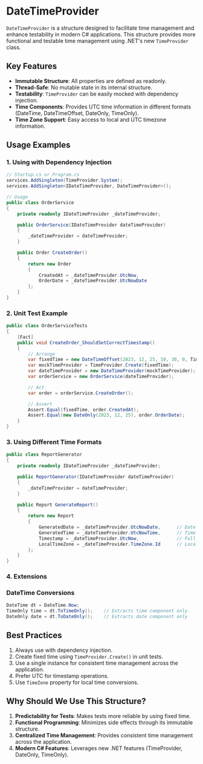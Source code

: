 # DateTimeProvider

`DateTimeProvider` is a structure designed to facilitate time management and enhance testability in modern C# applications. This structure provides more functional and testable time management using .NET's new `TimeProvider` class.

## Key Features

- **Immutable Structure**: All properties are defined as readonly.
- **Thread-Safe**: No mutable state in its internal structure.
- **Testability**: `TimeProvider` can be easily mocked with dependency injection.
- **Time Components**: Provides UTC time information in different formats (DateTime, DateTimeOffset, DateOnly, TimeOnly).
- **Time Zone Support**: Easy access to local and UTC timezone information.

## Usage Examples

### 1. Using with Dependency Injection

```csharp
// Startup.cs or Program.cs
services.AddSingleton(TimeProvider.System);
services.AddSingleton<IDateTimeProvider, DateTimeProvider>();

// Usage
public class OrderService
{
    private readonly IDateTimeProvider _dateTimeProvider;

    public OrderService(IDateTimeProvider dateTimeProvider)
    {
        _dateTimeProvider = dateTimeProvider;
    }

    public Order CreateOrder()
    {
        return new Order
        {
            CreatedAt = _dateTimeProvider.UtcNow,
            OrderDate = _dateTimeProvider.UtcNowDate
        };
    }
}
```

### 2. Unit Test Example

```csharp
public class OrderServiceTests
{
    [Fact]
    public void CreateOrder_ShouldSetCorrectTimestamp()
    {
        // Arrange
        var fixedTime = new DateTimeOffset(2023, 12, 25, 10, 30, 0, TimeSpan.Zero);
        var mockTimeProvider = TimeProvider.Create(fixedTime);
        var dateTimeProvider = new DateTimeProvider(mockTimeProvider);
        var orderService = new OrderService(dateTimeProvider);

        // Act
        var order = orderService.CreateOrder();

        // Assert
        Assert.Equal(fixedTime, order.CreatedAt);
        Assert.Equal(new DateOnly(2023, 12, 25), order.OrderDate);
    }
}
```

### 3. Using Different Time Formats

```csharp
public class ReportGenerator
{
    private readonly IDateTimeProvider _dateTimeProvider;

    public ReportGenerator(IDateTimeProvider dateTimeProvider)
    {
        _dateTimeProvider = dateTimeProvider;
    }

    public Report GenerateReport()
    {
        return new Report
        {
            GeneratedDate = _dateTimeProvider.UtcNowDate,      // Date only (DateOnly)
            GeneratedTime = _dateTimeProvider.UtcNowTime,      // Time only (TimeOnly)
            Timestamp = _dateTimeProvider.UtcNow,              // Full timestamp (DateTimeOffset)
            LocalTimeZone = _dateTimeProvider.TimeZone.Id      // Local timezone
        };
    }
}
```

### 4. Extensions

### DateTime Conversions

```csharp
DateTime dt = DateTime.Now;
TimeOnly time = dt.ToTimeOnly();    // Extracts time component only
DateOnly date = dt.ToDateOnly();    // Extracts date component only
```

## Best Practices

1. Always use with dependency injection.
2. Create fixed time using `TimeProvider.Create()` in unit tests.
3. Use a single instance for consistent time management across the application.
4. Prefer UTC for timestamp operations.
5. Use `TimeZone` property for local time conversions.

## Why Should We Use This Structure?

1. **Predictability for Tests**: Makes tests more reliable by using fixed time.
2. **Functional Programming**: Minimizes side effects through its immutable structure.
3. **Centralized Time Management**: Provides consistent time management across the application.
4. **Modern C# Features**: Leverages new .NET features (TimeProvider, DateOnly, TimeOnly).
